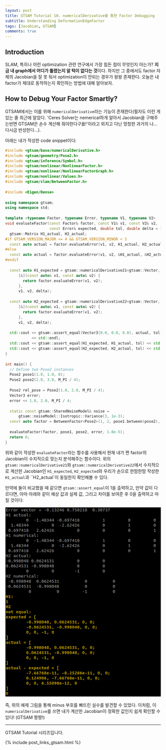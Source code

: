 ```yaml
---
layout: post
title: GTSAM Tutorial 10. numericalDerivative를 통한 Factor Debugging
subtitle: Understanding DeformationEdgeFactor
tags: [Jacobian, GTSAM]
comments: true
---
```


## Introduction 

SLAM, 특히나 이런 optimization 관련 연구에서 가장 힘든 점이 무엇인지 아는가? **지금 내 graph에서 어디가 틀렸는지 알 턱이 없다는 것**이다.
하지만 그 중에서도 factor 자체의 Jacobian을 잘 못 둬서 optimization이 안되는 경우가 왕왕 존재한다.
오늘은 내 factor가 제대로 동작하는지 확인하는 방법에 대해 알아보자.

## How to Debug Your Factor Smartly?

GTSAM에서는 이를 위해 `numericalDerivative`라는 기능이 존재한다(필자도 이런 게 있는 줄 최근에 알았다. 'Ceres Solver는 nemerical하게 알아서 Jacobian을 구해주는반면 GTSAM은 손수 계산해 줘야한다구욨!'이라고 외치고 다닌 멍청한 과거의 나...다시금 반성한다...).

아래는 내가 작성한 code snippet이다:

```cpp
#include <gtsam/base/numericalDerivative.h>
#include <gtsam/geometry/Pose2.h>
#include <gtsam/inference/Symbol.h>
#include <gtsam/nonlinear/NonlinearFactor.h>
#include <gtsam/nonlinear/NonlinearFactorGraph.h>
#include <gtsam/nonlinear/Values.h>
#include <gtsam/slam/BetweenFactor.h>

#include <Eigen/Dense>

using namespace gtsam;
using namespace std;

template <typename Factor, typename Error, typename V1, typename V2>
void evaluateFactor(const Factor& factor, const V1& v1, const V2& v2,
                    const Error& expected, double tol, double delta = 1.0e-5) {
  gtsam::Matrix H1_actual, H2_actual;
#if GTSAM_VERSION_MAJOR <= 4 && GTSAM_VERSION_MINOR < 3
  const auto actual = factor.evaluateError(v1, v2, H1_actual, H2_actual);
#else
  const auto actual = factor.evaluateError(v1, v2, &H1_actual, &H2_actual);
#endif

  const auto H1_expected = gtsam::numericalDerivative21<gtsam::Vector, V1, V2>(
      [&](const auto& v1, const auto& v2) {
        return factor.evaluateError(v1, v2);
      },
      v1, v2, delta);

  const auto H2_expected = gtsam::numericalDerivative22<gtsam::Vector, V1, V2>(
      [&](const auto& v1, const auto& v2) {
        return factor.evaluateError(v1, v2);
      },
      v1, v2, delta);

  std::cout << gtsam::assert_equal(Vector3(0.0, 0.0, 0.0), actual, tol)
            << std::endl;
  std::cout << gtsam::assert_equal(H1_expected, H1_actual, tol) << std::endl;
  std::cout << gtsam::assert_equal(H2_expected, H2_actual, tol) << std::endl;
}

int main() {
  // Define two Pose2 instances
  Pose2 pose1(1.0, 1.0, 0);
  Pose2 pose2(2.0, 3.0, M_PI / 4);

  Pose2 rel_pose = Pose2(1.0, 2.0, M_PI / 4);
  Vector3 error;
  error << 1.0, 2.0, M_PI / 4;

  static const gtsam::SharedNoiseModel& noise =
      gtsam::noiseModel::Isotropic::Variance(3, 1e-3);
  const auto factor = BetweenFactor<Pose2>(1, 2, pose1.between(pose2), noise);

  evaluateFactor(factor, pose1, pose2, error, 1.0e-5);
  return 0;
}
```

위와 같이 작성한 `evaluateFactor`라는 함수를 사용해서 현재 내가 짠 factor의 Jacobian이 수치적으로 맞는지 분석해주는 함수이다.
위의 `gtsam::numericalDerivative21`와 `gtsam::numericalDerivative22`에서 수치적으로 계산한 Jacobian인 `H1_expected`,  `H2_expected`와 우리가 손으로 한땀한땀 작성한 `H1_actual`과 ``H2_actual`이 동일한지 확인해볼 수 있다.

만약에 둘이 비교했을 때 같으면 `gtsam::assert_equal`이 1을 출력하고, 만약 값이 다르다면, 아마 아래와 같이 예상 값과 실제 값, 그리고 차이를 보여준 후 0을 출력하고 마칠 것이다:

![img](/img/0206_evaluateError.png)

즉, 위의 예제 그림을 통해 minus 부호를 빠뜨린 실수를 발견할 수 있었다. 이처럼, 이 `numericalDerivative`를 쓰면 내가 계산한 Jacobian이 정확한 값인지 쉽게 확인할 수 있다! (GTSAM 짱짱!)

---

GTSAM Tutorial 시리즈입니다.

{% include post_links_gtsam.html %}